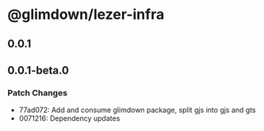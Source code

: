 # @glimdown/lezer-infra

## 0.0.1

## 0.0.1-beta.0

### Patch Changes

- 77ad072: Add and consume glimdown package, split gjs into gjs and gts
- 0071216: Dependency updates

